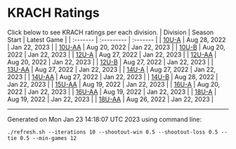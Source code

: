 # KRACH Ratings
Click below to see KRACH ratings per each division.
| Division | Season Start | Latest Game |
| :------- | :--------- | :------- |
| [10U-A](scores_10U-A.md) | Aug 28, 2022 | Jan 22, 2023 |
| [10U-AA](scores_10U-AA.md) | Aug 20, 2022 | Jan 22, 2023 |
| [10U-B](scores_10U-B.md) | Aug 20, 2022 | Jan 22, 2023 |
| [12U-A](scores_12U-A.md) | Aug 27, 2022 | Jan 22, 2023 |
| [12U-AA](scores_12U-AA.md) | Aug 20, 2022 | Jan 22, 2023 |
| [12U-B](scores_12U-B.md) | Aug 27, 2022 | Jan 22, 2023 |
| [13U-AA](scores_13U-AA.md) | Aug 27, 2022 | Jan 22, 2023 |
| [14U-A](scores_14U-A.md) | Aug 27, 2022 | Jan 22, 2023 |
| [14U-AA](scores_14U-AA.md) | Aug 27, 2022 | Jan 22, 2023 |
| [14U-B](scores_14U-B.md) | Aug 28, 2022 | Jan 22, 2023 |
| [15U-AA](scores_15U-AA.md) | Aug 19, 2022 | Jan 22, 2023 |
| [16U-A](scores_16U-A.md) | Aug 20, 2022 | Jan 22, 2023 |
| [16U-AA](scores_16U-AA.md) | Aug 19, 2022 | Jan 22, 2023 |
| [18U-A](scores_18U-A.md) | Aug 19, 2022 | Jan 22, 2023 |
| [18U-AA](scores_18U-AA.md) | Aug 26, 2022 | Jan 22, 2023 |

***
Generated on Mon Jan 23 14:18:07 UTC 2023 using command line:
```
./refresh.sh --iterations 10 --shootout-win 0.5 --shootout-loss 0.5 --tie 0.5 --min-games 12
```

